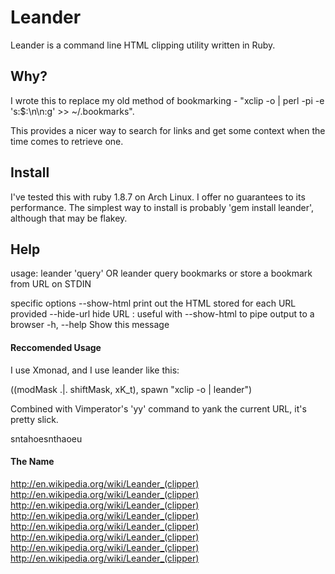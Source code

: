 # Leander

Leander is a command line HTML clipping utility written in Ruby.

## Why?

I wrote this to replace my old method of bookmarking - "xclip -o | perl -pi -e 's:$:\\n\\n:g' >> ~/.bookmarks".

This provides a nicer way to search for links and get some context when the time comes to retrieve one.

## Install

I've tested this with ruby 1.8.7 on Arch Linux. I offer no guarantees to its performance.
The simplest way to install is probably 'gem install leander', although that may be flakey.

## Help
usage: leander 'query' OR leander
 query bookmarks or store a bookmark from URL on STDIN

specific options
        --show-html                  print out the HTML stored for each URL provided
        --hide-url                   hide URL : useful with --show-html to pipe output to a browser
    -h, --help                       Show this message

#### Reccomended Usage
I use Xmonad, and I use leander like this:

((modMask .|. shiftMask, xK_t), spawn "xclip -o | leander")

Combined with Vimperator's 'yy' command to yank the current URL, it's pretty slick.

sntahoesnthaoeu

#### The Name
http://en.wikipedia.org/wiki/Leander_(clipper)
http://en.wikipedia.org/wiki/Leander_(clipper)
http://en.wikipedia.org/wiki/Leander_(clipper)
http://en.wikipedia.org/wiki/Leander_(clipper)
http://en.wikipedia.org/wiki/Leander_(clipper)
http://en.wikipedia.org/wiki/Leander_(clipper)
http://en.wikipedia.org/wiki/Leander_(clipper)
http://en.wikipedia.org/wiki/Leander_(clipper)

